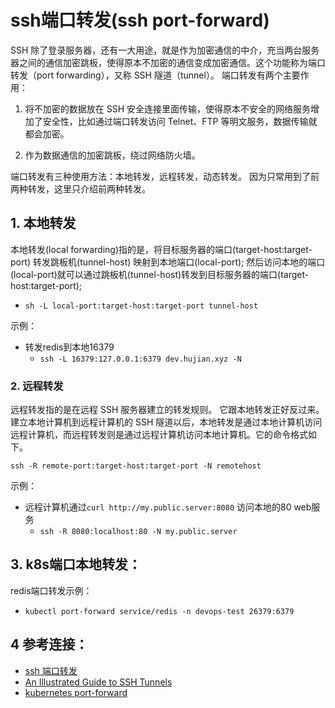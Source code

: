 # ssh端口转发(ssh port-forward)
SSH 除了登录服务器，还有一大用途，就是作为加密通信的中介，充当两台服务器之间的通信加密跳板，使得原本不加密的通信变成加密通信。这个功能称为端口转发（port forwarding），又称 SSH 隧道（tunnel）。
端口转发有两个主要作用：

1. 将不加密的数据放在 SSH 安全连接里面传输，使得原本不安全的网络服务增加了安全性，比如通过端口转发访问 Telnet、FTP 等明文服务，数据传输就都会加密。

2. 作为数据通信的加密跳板，绕过网络防火墙。

端口转发有三种使用方法：本地转发，远程转发，动态转发。 因为只常用到了前两种转发，这里只介绍前两种转发。

## 1. 本地转发
本地转发(local forwarding)指的是，将目标服务器的端口(target-host:target-port) 转发跳板机(tunnel-host) 映射到本地端口(local-port); 
然后访问本地的端口(local-port)就可以通过跳板机(tunnel-host)转发到目标服务器的端口(target-host:target-port);

* ``` sh -L local-port:target-host:target-port tunnel-host ```

示例：
- 转发redis到本地16379
  - ```ssh -L 16379:127.0.0.1:6379 dev.hujian.xyz -N ```
  
### 2. 远程转发

远程转发指的是在远程 SSH 服务器建立的转发规则。
它跟本地转发正好反过来。建立本地计算机到远程计算机的 SSH 隧道以后，本地转发是通过本地计算机访问远程计算机，而远程转发则是通过远程计算机访问本地计算机。它的命令格式如下。

```ssh -R remote-port:target-host:target-port -N remotehost```

示例：
- 远程计算机通过```curl http://my.public.server:8080``` 访问本地的80 web服务
  - ```ssh -R 8080:localhost:80 -N my.public.server```

## 3. k8s端口本地转发：

redis端口转发示例：
- ```kubectl port-forward service/redis -n devops-test 26379:6379```

## 4 参考连接：
- [ssh 端口转发](https://wangdoc.com/ssh/port-forwarding.html)
- [An Illustrated Guide to SSH Tunnels](https://solitum.net/posts/an-illustrated-guide-to-ssh-tunnels)
- [kubernetes port-forward](https://kubernetes.io/zh-cn/docs/tasks/access-application-cluster/port-forward-access-application-cluster/)